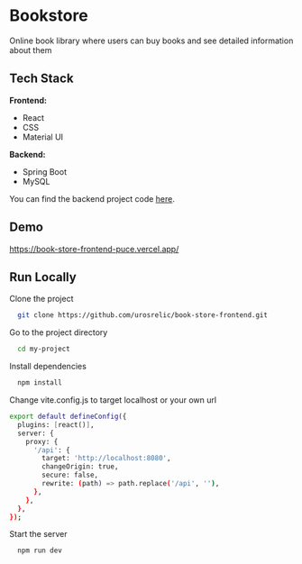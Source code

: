 # Bookstore

Online book library where users can buy books and see detailed information about them

## Tech Stack

**Frontend:**

- React
- CSS
- Material UI

**Backend:**

- Spring Boot
- MySQL

You can find the backend project code [here](https://github.com/urosrelic/book-store-backend).

## Demo

https://book-store-frontend-puce.vercel.app/

## Run Locally

Clone the project

```bash
  git clone https://github.com/urosrelic/book-store-frontend.git
```

Go to the project directory

```bash
  cd my-project
```

Install dependencies

```bash
  npm install
```

Change vite.config.js to target localhost or your own url

```bash
export default defineConfig({
  plugins: [react()],
  server: {
    proxy: {
      '/api': {
        target: 'http://localhost:8080',
        changeOrigin: true,
        secure: false,
        rewrite: (path) => path.replace('/api', ''),
      },
    },
  },
});
```

Start the server

```bash
  npm run dev
```
